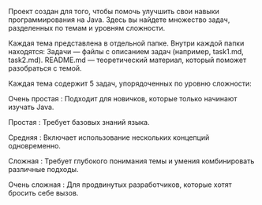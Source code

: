 Проект создан для того, чтобы помочь улучшить свои навыки программирования на Java. 
Здесь вы найдете множество задач, разделенных по темам и уровням сложности.

Каждая тема представлена в отдельной папке. 
Внутри каждой папки находятся:
Задачи — файлы с описанием задач (например, task1.md, task2.md).
README.md — теоретический материал, который поможет разобраться с темой.



Каждая тема содержит 5 задач, упорядоченных по уровню сложности:

Очень простая : Подходит для новичков, которые только начинают изучать Java.

Простая : Требует базовых знаний языка.

Средняя : Включает использование нескольких концепций одновременно.

Сложная : Требует глубокого понимания темы и умения комбинировать различные подходы.

Очень сложная : Для продвинутых разработчиков, которые хотят бросить себе вызов.
